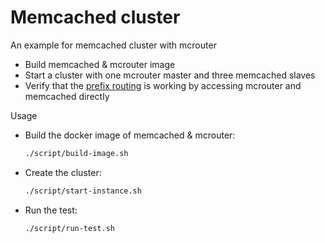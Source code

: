 # Memcached cluster

An example for memcached cluster with mcrouter

  - Build memcached & mcrouter image
  - Start a cluster with one mcrouter master and three memcached slaves
  - Verify that the [prefix routing](https://github.com/facebook/mcrouter/wiki/Prefix-routing-setup) is working by accessing mcrouter and memcached directly

Usage

  - Build the docker image of memcached & mcrouter:
    ```sh
    ./script/build-image.sh
    ```
  - Create the cluster:
    ```sh
    ./script/start-instance.sh
    ```
  - Run the test:
    ```sh
    ./script/run-test.sh
    ```

